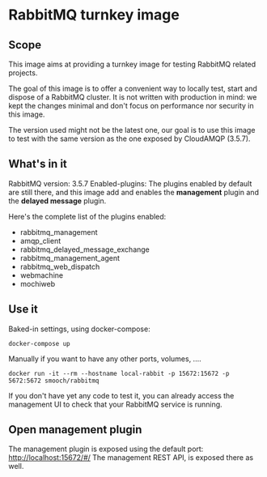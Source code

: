 # RabbitMQ turnkey image

## Scope

This image aims at providing a turnkey image for testing RabbitMQ related projects.

The goal of this image is to offer a convenient way to locally test, start and dispose of a RabbitMQ cluster.
It is not written with production in mind: we kept the changes minimal and don't focus on performance nor security in this image.

The version used might not be the latest one, our goal is to use this image to test with the same version as the one exposed by CloudAMQP (3.5.7).


## What's in it

RabbitMQ version: 3.5.7
Enabled-plugins: The plugins enabled by default are still there, and this image add and enables the **management** plugin and the **delayed message** plugin.

Here's the complete list of the plugins enabled:
- rabbitmq_management
- amqp_client
- rabbitmq_delayed_message_exchange
- rabbitmq_management_agent
- rabbitmq_web_dispatch
- webmachine
- mochiweb


## Use it

Baked-in settings, using docker-compose:

    docker-compose up


Manually if you want to have any other ports, volumes, ....

    docker run -it --rm --hostname local-rabbit -p 15672:15672 -p 5672:5672 smooch/rabbitmq


If you don't have yet any code to test it, you can already access the management UI to check that your RabbitMQ service is running.


## Open management plugin

The management plugin is exposed using the default port: [http://localhost:15672/#/](http://guest:guest@localhost:15672/)
The management REST API, is exposed there as well.
